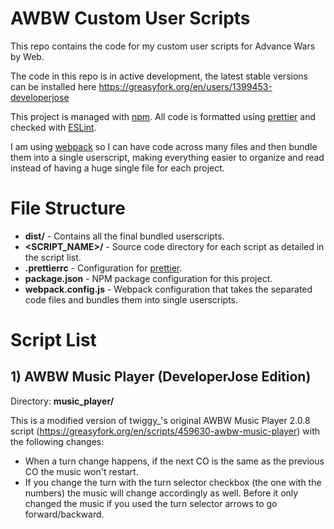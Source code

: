 # AWBW Custom User Scripts
This repo contains the code for my custom user scripts for Advance Wars by Web.

The code in this repo is in active development, the latest stable versions can be installed here https://greasyfork.org/en/users/1399453-developerjose

This project is managed with [npm](https://www.npmjs.com/). All code is formatted using [prettier](https://prettier.io) and checked with [ESLint](https://eslint.org/).

I am using [webpack](https://webpack.js.org/) so I can have code across many files and then bundle them into a single userscript, making everything easier to organize and read instead of having a huge single file for each project.

# File Structure
* **dist/** - Contains all the final bundled userscripts.
* **<SCRIPT_NAME>/** - Source code directory for each script as detailed in the script list.
* **.prettierrc** - Configuration for [prettier](https://prettier.io).
* **package.json** - NPM package configuration for this project.
* **webpack.config.js** - Webpack configuration that takes the separated code files and bundles them into single userscripts.

# Script List
## 1) AWBW Music Player (DeveloperJose Edition)
Directory: **music_player/**

This is a modified version of twiggy_'s original AWBW Music Player 2.0.8 script (https://greasyfork.org/en/scripts/459630-awbw-music-player) with the following changes:
* When a turn change happens, if the next CO is the same as the previous CO the music won't restart.
* If you change the turn with the turn selector checkbox (the one with the numbers) the music will change accordingly as well. Before it only changed the music if you used the turn selector arrows to go forward/backward.